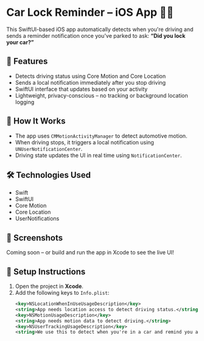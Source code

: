 # Car Lock Reminder – iOS App 🚗🔔

This SwiftUI-based iOS app automatically detects when you're driving and sends a reminder notification once you've parked to ask: **“Did you lock your car?”**

## 📱 Features
- Detects driving status using Core Motion and Core Location
- Sends a local notification immediately after you stop driving
- SwiftUI interface that updates based on your activity
- Lightweight, privacy-conscious – no tracking or background location logging

## 🧠 How It Works
- The app uses `CMMotionActivityManager` to detect automotive motion.
- When driving stops, it triggers a local notification using `UNUserNotificationCenter`.
- Driving state updates the UI in real time using `NotificationCenter`.

## 🛠️ Technologies Used
- Swift
- SwiftUI
- Core Motion
- Core Location
- UserNotifications

## 📸 Screenshots
Coming soon – or build and run the app in Xcode to see the live UI!

## 🧪 Setup Instructions
1. Open the project in **Xcode**.
2. Add the following keys to `Info.plist`:
   ```xml
   <key>NSLocationWhenInUseUsageDescription</key>
   <string>App needs location access to detect driving status.</string>
   <key>NSMotionUsageDescription</key>
   <string>App needs motion data to detect driving.</string>
   <key>NSUserTrackingUsageDescription</key>
   <string>We use this to detect when you're in a car and remind you after parking.</string>
